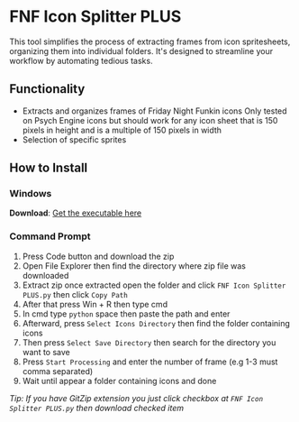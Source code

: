 # FNF Icon Splitter PLUS
This tool simplifies the process of extracting frames from icon spritesheets, organizing them into individual folders. 
It's designed to streamline your workflow by automating tedious tasks.

## Functionality
* Extracts and organizes frames of Friday Night Funkin icons 
Only tested on Psych Engine icons but should work for any icon sheet that is 150 pixels in height and is a multiple of 150 pixels in width
* Selection of specific sprites

## How to Install
### Windows
**Download**: [Get the executable here](https://github.com/sirthegamercoder/FNF-Icon-Splitter-PLUS/releases)

### Command Prompt
1. Press Code button and download the zip
2. Open File Explorer then find the directory where zip file was downloaded
3. Extract zip once extracted open the folder and click `FNF Icon Splitter PLUS.py` then click `Copy Path`
4. After that press Win + R then type cmd
5. In cmd type `python` space then paste the path and enter
6. Afterward, press `Select Icons Directory` then find the folder containing icons
7. Then press `Select Save Directory` then search for the directory you want to save
8. Press `Start Processing` and enter the number of frame (e.g 1-3 must comma separated)
9. Wait until appear a folder containing icons and done

*Tip: If you have GitZip extension you just click checkbox at `FNF Icon Splitter PLUS.py` then download checked item*
